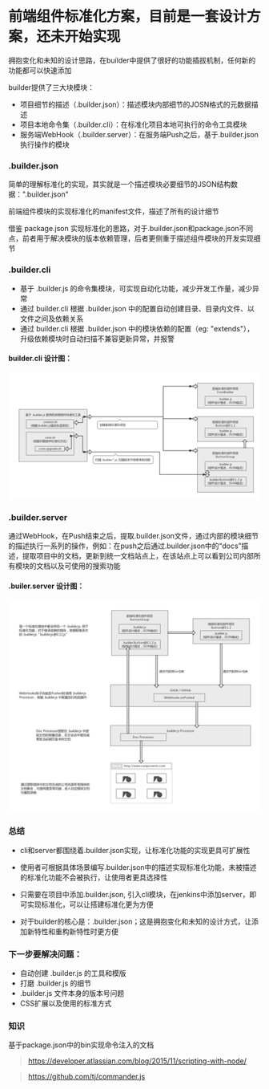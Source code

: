 
前端组件标准化方案，目前是一套设计方案，还未开始实现
===========================================

拥抱变化和未知的设计思路，在builder中提供了很好的功能插拔机制，任何新的功能都可以快速添加

builder提供了三大块模块：
* 项目细节的描述（.builder.json）：描述模块内部细节的JOSN格式的元数据描述
* 项目本地命令集（.builder.cli）：在标准化项目本地可执行的命令工具模块
* 服务端WebHook（.builder.server）：在服务端Push之后，基于.builder.json执行操作的模块

### .builder.json
简单的理解标准化的实现，其实就是一个描述模块必要细节的JSON结构数据：".builder.json"

前端组件模块的实现标准化的manifest文件，描述了所有的设计细节

借鉴 package.json 实现标准化的思路，对于.builder.json和package.json不同点，前者用于解决模块的版本依赖管理，后者更侧重于描述组件模块的开发实现细节

### .builder.cli
* 基于 .builder.js 的命令集模块，可实现自动化功能，减少开发工作量，减少异常
* 通过 builder.cli 根据 .builder.json 中的配置自动创建目录、目录内文件、以文件之间及依赖关系
* 通过 builder.cli 根据 .builder.json 中的模块依赖的配置（eg: "extends"），升级依赖模块时自动扫描不兼容更新异常，并报警

#### builder.cli 设计图：
![images](/builder.png "设计思路")

### .builder.server
通过WebHook，在Push结束之后，提取.builder.json文件，通过内部的模块细节的描述执行一系列的操作，例如：在push之后通过.builder.json中的“docs”描述，提取项目中的文档，更新到统一文档站点上，在该站点上可以看到公司内部所有模块的文档以及可使用的搜索功能

#### .builer.server 设计图：
![images](/githooks.png "服务端标准化")

### 总结
* cli和server都围绕着.builder.json实现，让标准化功能的实现更具可扩展性

* 使用者可根据具体场景编写.builder.json中的描述实现标准化功能，未被描述的标准化功能不会被执行，让使用者更具选择性

* 只需要在项目中添加.builder.json, 引入cli模块，在jenkins中添加server，即可实现标准化，可以让搭建标准化更为方便

* 对于builder的核心是：.builder.json；这是拥抱变化和未知的设计方式，让添加新特性和重构新特性时更方便

### 下一步要解决问题：
* 自动创建 .builder.js 的工具和模版
* 打磨 .builder.js 的细节
* .builder.js 文件本身的版本号问题
* CSS扩展以及使用的标准方式

### 知识
基于package.json中的bin实现命令注入的文档
> https://developer.atlassian.com/blog/2015/11/scripting-with-node/

> https://github.com/tj/commander.js
